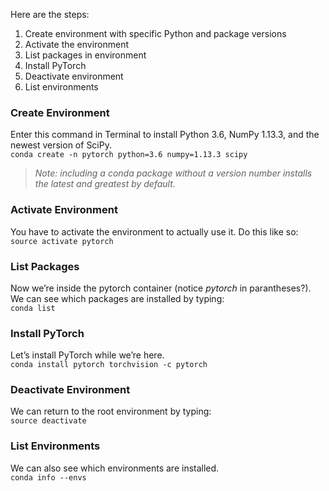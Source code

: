 
Here are the steps:

1.  Create environment with specific Python and package versions
2.  Activate the environment
3.  List packages in environment
4.  Install PyTorch
5.  Deactivate environment
6.  List environments

### Create Environment

Enter this command in Terminal to install Python 3.6, NumPy 1.13.3, and the newest version of SciPy.  
`conda create -n pytorch python=3.6 numpy=1.13.3 scipy`

> _Note: including a conda package without a version number installs the latest and greatest by default._

### Activate Environment

You have to activate the environment to actually use it. Do this like so:  
`source activate pytorch`

### List Packages

Now we’re inside the pytorch container (notice  _pytorch_  in parantheses?). We can see which packages are installed by typing:  
`conda list`

### Install PyTorch

Let’s install PyTorch while we’re here.  
`conda install pytorch torchvision -c pytorch`

### Deactivate Environment

We can return to the root environment by typing:  
`source deactivate`

### List Environments

We can also see which environments are installed.  
`conda info --envs`

